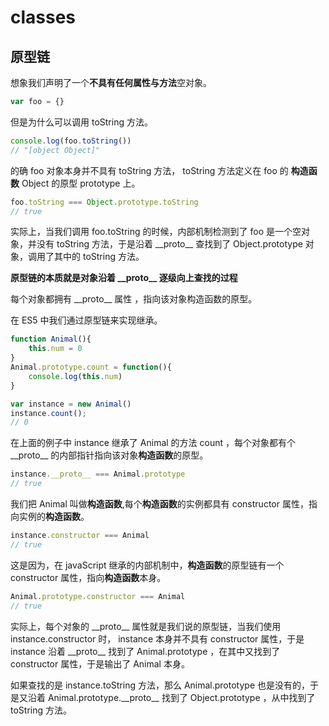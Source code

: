 # classes
## 原型链
想象我们声明了一个**不具有任何属性与方法**空对象。
``` javaScript
var foo = {}

```
但是为什么可以调用 toString 方法。
``` javaScript
console.log(foo.toString())
// "[object Object]"
```
的确 foo 对象本身并不具有 toString 方法， toString 方法定义在 foo 的 **构造函数** Object 的原型 prototype 上。
``` javaScript
foo.toString === Object.prototype.toString
// true
```
实际上，当我们调用 foo.toString 的时候，内部机制检测到了 foo 是一个空对象，并没有 toString 方法，于是沿着 \_\_proto\_\_ 查找到了 Object.prototype 对象，调用了其中的 toString 方法。

**原型链的本质就是对象沿着 \_\_proto\_\_ 逐级向上查找的过程**
 
每个对象都拥有 \_\_proto\_\_ 属性 ，指向该对象构造函数的原型。

在 ES5 中我们通过原型链来实现继承。
``` javaScript
function Animal(){
    this.num = 0
}
Animal.prototype.count = function(){
    console.log(this.num)
}

var instance = new Animal()
instance.count();
// 0
```
在上面的例子中 instance 继承了 Animal 的方法 count ，每个对象都有个 \_\_proto\_\_ 的内部指针指向该对象**构造函数**的原型。
``` javaScript
instance.__proto__ === Animal.prototype
// true
```
我们把 Animal 叫做**构造函数**,每个**构造函数**的实例都具有 constructor 属性，指向实例的**构造函数**。
``` javaScript
instance.constructor === Animal
// true
```
这是因为，在 javaScript 继承的内部机制中，**构造函数**的原型链有一个 constructor 属性，指向**构造函数**本身。
``` javaScript
Animal.prototype.constructor === Animal
// true
```
实际上，每个对象的 \_\_proto\_\_  属性就是我们说的原型链，当我们使用 instance.constructor 时， instance 本身并不具有 constructor 属性，于是 instance 沿着 \_\_proto\_\_ 找到了 Animal.prototype ，在其中又找到了 constructor 属性，于是输出了 Animal 本身。

如果查找的是 instance.toString 方法，那么 Animal.prototype 也是没有的，于是又沿着 Animal.prototype.\_\_proto\_\_ 找到了 Object.prototype ，从中找到了 toString 方法。

